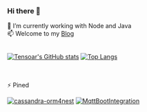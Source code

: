 ### Hi there 👋

<!--
**tensoar/tensoar** is a ✨ _special_ ✨ repository because its `README.md` (this file) appears on your GitHub profile.

Here are some ideas to get you started:

- 🔭 I’m currently working on ...
- 🌱 I’m currently learning ...
- 👯 I’m looking to collaborate on ...
- 🤔 I’m looking for help with ...
- 💬 Ask me about ...
- 📫 How to reach me: ...
- 😄 Pronouns: ...
- ⚡ Fun fact: ...
-->
🌱 I’m currently working with Node and Java <br>
📫 Welcome to my [Blog](https://wteng.top) <br><br>

[![Tensoar's GitHub stats](https://github-readme-stats.vercel.app/api?username=tensoar&show_icons=true&count_private=true&hide=contribs&include_all_commits=true&theme=vue-dark&custom_title=Tensoar's%20GitHub%20stats)](https://github.com/tensoar)
[![Top Langs](https://github-readme-stats.vercel.app/api/top-langs/?username=tensoar&layout=compact&theme=vue-dark)](https://github.com/tensoar)

<br><br>
⚡ Pined<br>

[![cassandra-orm4nest](https://github-readme-stats.vercel.app/api/pin/?username=tensoar&theme=vue-dark&repo=cassandra-orm4nest)](https://github.com/tensoar/cassandra-orm4nest)
[![MqttBootIntegration](https://github-readme-stats.vercel.app/api/pin/?username=tensoar&theme=vue-dark&repo=MqttBootIntegration)](https://github.com/tensoar/MqttBootIntegration)
